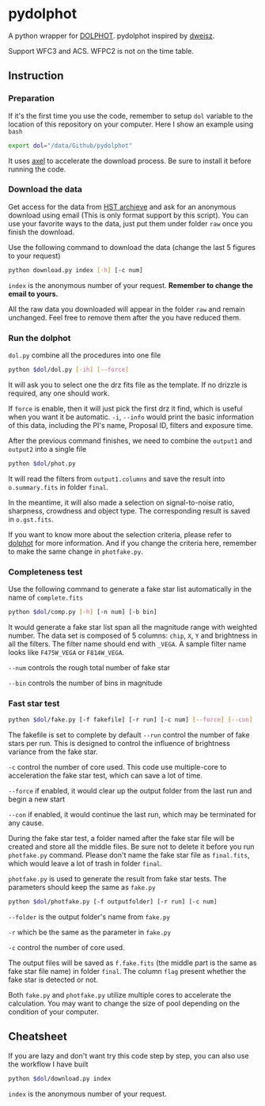 # pydolphot
A python wrapper for [DOLPHOT](http://americano.dolphinsim.com/dolphot/).
pydolphot inspired by [dweisz](https://github.com/dweisz/pydolphot).

Support WFC3 and ACS. WFPC2 is not on the time table.

## Instruction

### Preparation

If it's the first time you use the code, remember to setup `dol` variable to the location of this repository on your computer. Here I show an example using `bash`
```bash
export dol="/data/Github/pydolphot"
```

It uses [axel](https://github.com/axel-download-accelerator/axel) to accelerate the download process. Be sure to install it before running the code.

### Download the data

Get access for the data from [HST archieve](http://archive.stsci.edu/hst/search.php) and ask for an anonymous download using email (This is only format support by this script). You can use your favorite ways to the data, just put them under folder `raw` once you finish the download.

Use the following command to download the data (change the last 5 figures to your request)
```bash
python download.py index [-h] [-c num]
```
`index` is the anonymous number of your request. 
**Remember to change the email to yours.**

All the raw data you downloaded will appear in the folder `raw` and remain unchanged. Feel free to remove them after the you have reduced them. 

### Run the dolphot
`dol.py` combine all the procedures into one file
```bash
python $dol/dol.py [-ih] [--force]
```
It will ask you to select one the drz fits file as the template. If no drizzle is required, any one should work.

If `force` is enable, then it will just pick the first drz it find, which is useful when you want it be automatic.
`-i`, `--info` would print the basic information of this data, including the PI's name, Proposal ID, filters and exposure time.

After the previous command finishes, we need to combine the `output1` and `output2` into a single file
```bash
python $dol/phot.py
```
It will read the filters from `output1.columns` and save the result into `o.summary.fits` in folder `final`.

In the meantime, it will also made a selection on signal-to-noise ratio, sharpness, crowdness and object type. The corresponding result is saved in `o.gst.fits`.

If you want to know more about the selection criteria, please refer to [dolphot](https://github.com/dstndstn/dolphot) for more information. And if you change the criteria here, remember to make the same change in `photfake.py`.

### Completeness test
Use the following command to generate a fake star list automatically in the name of `complete.fits`

```bash
python $dol/comp.py [-h] [-n num] [-b bin]
```

It would generate a fake star list span all the magnitude range with weighted number. The data set is composed of 5 columns: `chip`, `X`, `Y` and brightness in all the filters. The filter name should end with `_VEGA`. A sample filter name looks like `F475W_VEGA` or `F814W_VEGA`.

`--num` controls the rough total number of fake star

`--bin` controls the number of bins in magnitude

### Fast star test
```bash
python $dol/fake.py [-f fakefile] [-r run] [-c num] [--force] [--con]
```
The fakefile is set to complete by default
`--run` control the number of fake stars per run. This is designed to control the influence of brightness variance from the fake star.

`-c` control the number of core used. This code use multiple-core to acceleration the fake star test, which can save a lot of time.

`--force` if enabled, it would clear up the output folder from the last run and begin a new start

`--con` if enabled, it would continue the last run, which may be terminated for any cause.

During the fake star test, a folder named after the fake star file will be created and store all the middle files. Be sure not to delete it before you run `photfake.py` command. Please don't name the fake star file as `final.fits`, which would leave a lot of trash in folder `final`.

`photfake.py` is used to generate the result from fake star tests. The parameters should keep the same as `fake.py`
```bash
python $dol/photfake.py [-f outputfolder] [-r run] [-c num]
```
`--folder` is the output folder's name from `fake.py`

`-r` which be the same as the parameter in `fake.py`

`-c` control the number of core used.

The output files will be saved as `f.fake.fits` (the middle part is the same as fake star file name) in folder `final`. The column `flag` present whether the fake star is detected or not.

Both `fake.py` and `photfake.py` utilize multiple cores to accelerate the calculation. You may want to change the size of pool depending on the condition of your computer.

## Cheatsheet
If you are lazy and don't want try this code step by step, you can also use the workflow I have built
```bash
python $dol/download.py index
```
`index` is the anonymous number of your request. 



